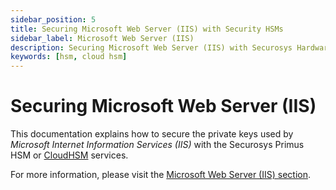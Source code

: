 ```yaml
---
sidebar_position: 5
title: Securing Microsoft Web Server (IIS) with Security HSMs
sidebar_label: Microsoft Web Server (IIS)
description: Securing Microsoft Web Server (IIS) with Securosys Hardware Security Modules (HSMs)
keywords: [hsm, cloud hsm]
---
```


# Securing Microsoft Web Server (IIS)

This documentation explains how to secure the private keys used by *Microsoft Internet Information Services (IIS)* with the Securosys Primus HSM or [CloudHSM](/cloudhsm/overview/) services.

For more information, please visit the [Microsoft Web Server (IIS) section](../../ms-iis/overview).